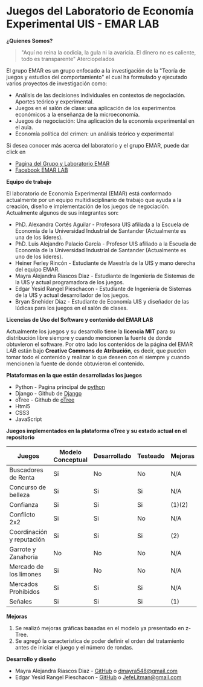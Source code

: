 # Juegos del Laboratorio de Economía Experimental UIS - EMAR LAB

**¿Quienes Somos?**
>"Aquí no reina la codicia, la gula ni la avaricia. El dinero no es caliente, todo es transparente" Aterciopelados

El grupo EMAR es un grupo enfocado a la investigación de la "Teoría de juegos y estudios del comportamiento" el cual ha formulado y ejecutado varios proyectos de investigación como:
- Análisis de las decisiones individuales en contextos de negociación. Aportes teórico y experimental.
- Juegos en el salón de clase: una aplicación de los experimentos económicos a la enseñanza de la microeconomía.
- Juegos de negociación: Una aplicación de la economía experimental en el aula.
- Economía política del crimen: un análisis teórico y experimental

Si desea conocer más acerca del laboratorio y el grupo EMAR, puede dar click en
- [Pagina del Grupo y Laboratorio EMAR](https://racionalidadltda.wordpress.com "Grupo y Laboratorio EMAR")
- [Facebook EMAR LAB](https://www.facebook.com/EMARLAB/)

**Equipo de trabajo**

El laboratorio de Economía Experimental (EMAR) está conformado actualmente por un equipo multidisciplinario de trabajo que ayuda a la creación, diseño e implementación de los juegos de negociación. Actualmente algunos de sus integrantes son:
- PhD. Alexandra Cortés Aguilar - Profesora UIS afiliada a la Escuela de Economía de la Universidad Industrial de Santander (Actualmente es una de los líderes).
- PhD. Luis Alejandro Palacio García - Profesor UIS afiliado a la Escuela de Economía de la Universidad Industrial de Santander (Actualmente es uno de los líderes).
- Heiner Ferley Rincón - Estudiante de Maestría de la UIS y mano derecha del equipo EMAR.
- Mayra Alejandra Riascos Diaz - Estudiante de Ingeniería de Sistemas de la UIS y actual programadora de los juegos.
- Edgar Yesid Rangel Pieschacon - Estudiante de Ingeniería de Sistemas de la UIS y actual desarrollador de los juegos.
- Bryan Snehider Diaz - Estudiante de Economía UIS y diseñador de las lúdicas para los juegos en el salón de clases.


**Licencias de Uso del Software y contenido del EMAR LAB**

Actualmente los juegos y su desarrollo tiene la **licencia MIT** para su distribución libre siempre y cuando mencionen la fuente de donde obtuvieron el software.
Por otro lado los contenidos de la página del EMAR LAB están bajo **Creative Commons de Atribución**, es decir, que pueden tomar todo el contenido y realizar lo que deseen con el siempre y cuando mencionen la fuente de donde obtuvieron el contenido.

**Plataformas en la que están desarrolladas los juegos**
- Python - Pagina principal de [python](https://www.python.org/)
- Django - Github de [Django](https://github.com/django/django)
- oTree - Github de [oTree](https://github.com/oTree-org/oTree)
- Html5
- CSS3
- JavaScript

**Juegos implementados en la plataforma oTree y su estado actual en el repositorio**

|  Juegos  |  Modelo Conceptual  |  Desarrollado  |  Testeado  |  Mejoras  |
|  ------------  |  ------------  |  ------------  |  ------------  |  ------------  |
|  Buscadores de Renta  |  Si  |  No  |  No  |  N/A  |
|  Concurso de belleza  |  Si  |  Si  |  Si  |  N/A  |
|  Confianza  |  Si  |  Si  |  Si  |  (1)(2)  |
|  Conflicto 2x2  |  Si  |  Si  |  No  |  N/A  |
|  Coordinación y reputación  |  Si  |  Si  |  Si  |  (2)  |
|  Garrote y Zanahoria  |  No  |  No  |  No  |  N/A  |
|  Mercado de los limones  |  Si  |  No  |  No  |  N/A  |
|  Mercados Prohibidos  |Si  |  Si  |  Si  |  N/A  |
|  Señales  |  Si  |  Si  |  Si  |  (1)  |

**Mejoras**
1. Se realizó mejoras gráficas basadas en el modelo ya presentado en z-Tree.
2. Se agregó la característica de poder definir el orden del tratamiento antes de iniciar el juego y el número de rondas.

**Desarrollo y diseño**
- Mayra Alejandra Riascos Diaz - [GitHub](https://github.com/MyDiaz) o dmayra548@gmail.com
- Edgar Yesid Rangel Pieschacon - [GitHub](https://github.com/JefeLitman) o JefeLitman@gmail.com
